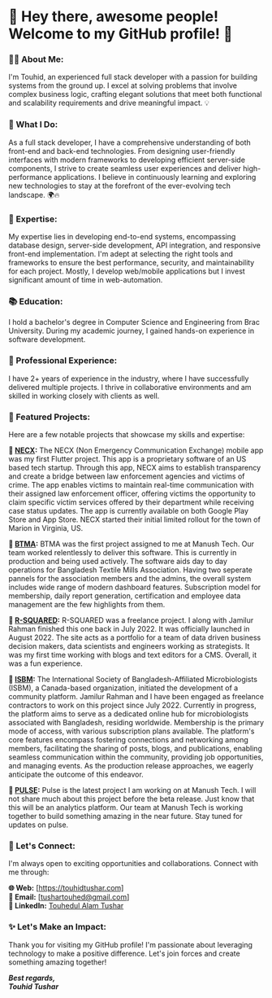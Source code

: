 # 👋 Hey there, awesome people! Welcome to my GitHub profile! 🎉


### 💁‍♂️ About Me:
I'm Touhid, an experienced full stack developer with a passion for building systems from the ground up. I excel at solving problems that involve complex business logic, crafting elegant solutions that meet both functional and scalability requirements and drive meaningful impact. 💡


### 🚀 What I Do:
As a full stack developer, I have a comprehensive understanding of both front-end and back-end technologies. From designing user-friendly interfaces with modern frameworks to developing efficient server-side components, I strive to create seamless user experiences and deliver high-performance applications. I believe in continuously learning and exploring new technologies to stay at the forefront of the ever-evolving tech landscape. 🌍🔥


### 🎩 Expertise:
My expertise lies in developing end-to-end systems, encompassing database design, server-side development, API integration, and responsive front-end implementation. I'm adept at selecting the right tools and frameworks to ensure the best performance, security, and maintainability for each project. Mostly, I develop web/mobile applications but I invest significant amount of time in web-automation.


### 📚 Education:
I hold a bachelor's degree in Computer Science and Engineering from Brac University. During my academic journey, I gained hands-on experience in software development.


### 💼 Professional Experience:
I have 2+ years of experience in the industry, where I have successfully delivered multiple projects. I thrive in collaborative environments and am skilled in working closely with clients as well. 


### 🌟 Featured Projects:
Here are a few notable projects that showcase my skills and expertise:

**🔹 [NECX](https://touhidtushar.com/project/5v4ksimG846dnpAQhSPZ):** The NECX (Non Emergency Communication Exchange) mobile app was my first Flutter project. This app is a proprietary software of an US based tech startup. Through this app, NECX aims to establish transparency and create a bridge between law enforcement agencies and victims of crime. The app enables victims to maintain real-time communication with their assigned law enforcement officer, offering victims the opportunity to claim specific victim services offered by their department while receiving case status updates. The app is currently available on both Google Play Store and App Store. NECX started their initial limited rollout for the town of Marion in Virginia, US.

**🔹 [BTMA](https://touhidtushar.com/project/AaBOIgON2o0HtDFCsBYq):** BTMA was the first project assigned to me at Manush Tech. Our team worked relentlessly to deliver this software. This is currently in production and being used actively. The software aids day to day operations for Bangladesh Textile Mills Association. Having two seperate pannels for the association members and the admins, the overall system includes wide range of modern dashboard features. Subscription model for membership, daily report generation, certification and employee data management are the few highlights from them.

**🔹 [R-SQUARED](https://touhidtushar.com/project/LMKV2xc9weMlXbWUQUmO):** R-SQUARED was a freelance project. I along with Jamilur Rahman finished this one back in July 2022. It was officially launched in August 2022. The site acts as a portfolio for a team of data driven business decision makers, data scientists and engineers working as strategists. It was my first time working with blogs and text editors for a CMS. Overall, it was a fun experience.

**🔹 [ISBM](https://touhidtushar.com/project/75WjAWXR8HU1tyzYCx1C):** The International Society of Bangladesh-Affiliated Microbiologists (ISBM), a Canada-based organization, initiated the development of a community platform. Jamilur Rahman and I have been engaged as freelance contractors to work on this project since July 2022. Currently in progress, the platform aims to serve as a dedicated online hub for microbiologists associated with Bangladesh, residing worldwide. Membership is the primary mode of access, with various subscription plans available. The platform's core features encompass fostering connections and networking among members, facilitating the sharing of posts, blogs, and publications, enabling seamless communication within the community, providing job opportunities, and managing events. As the production release approaches, we eagerly anticipate the outcome of this endeavor.

**🔹 [PULSE](https://touhidtushar.com/project/9V4LoQFSVWY4nnusyYbN):** Pulse is the latest project I am working on at Manush Tech. I will not share much about this project before the beta release. Just know that this will be an analytics platform. Our team at Manush Tech is working together to build something amazing in the near future. Stay tuned for updates on pulse.


### 💬 Let's Connect:
I'm always open to exciting opportunities and collaborations. Connect with me through:

**🌐 Web:** [https://touhidtushar.com]  
**📧 Email:** [tushartouhed@gmail.com]  
**🔗 LinkedIn:** [Touhedul Alam Tushar](https://www.linkedin.com/in/touhid-tushar80)

### ✨ Let's Make an Impact:
Thank you for visiting my GitHub profile! I'm passionate about leveraging technology to make a positive difference. Let's join forces and create something amazing together!

***Best regards,  
Touhid Tushar***
